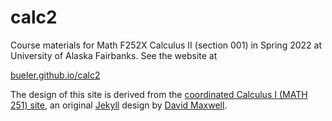 # calc2

Course materials for Math F252X Calculus II (section 001) in Spring 2022 at University of Alaska Fairbanks.  See the website at

[bueler.github.io/calc2](https://bueler.github.io/calc2/)

The design of this site is derived from the [coordinated Calculus I (MATH 251) site](https://uaf-math251.github.io/), an original [Jekyll](https://jekyllrb.com/) design by [David Maxwell](https://damaxwell.github.io/).
